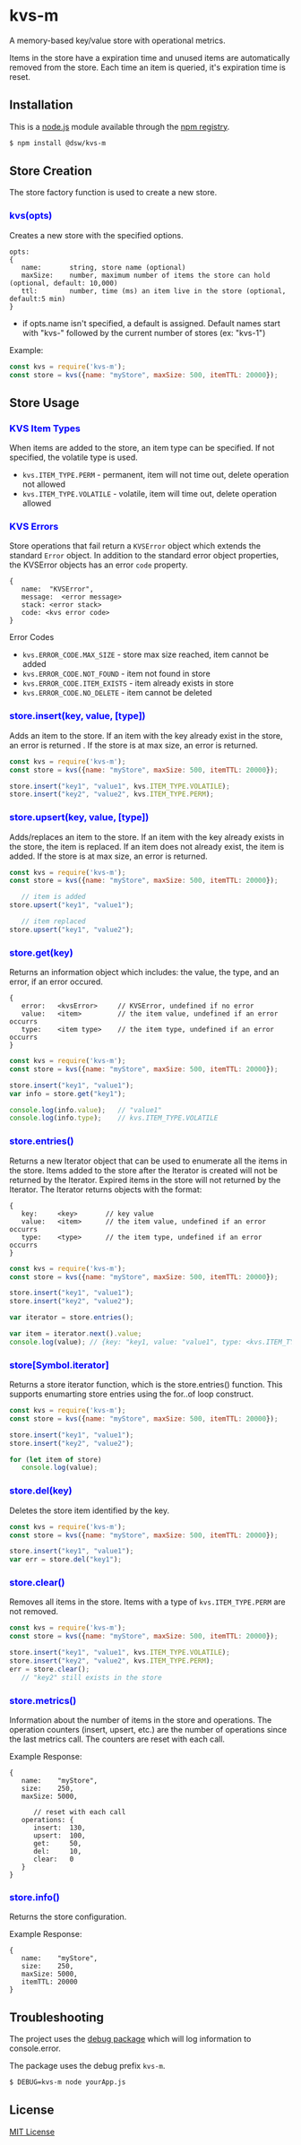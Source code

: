 # kvs-m

A memory-based key/value store with operational metrics.  

Items in the store have a expiration time and unused items are automatically removed from the store.  Each time an item is queried, it's expiration time is reset.



## Installation

This is a [node.js](https://nodejs.org) module available through the
[npm registry](https://www.npmjs.com/).

```sh
$ npm install @dsw/kvs-m
```

## Store Creation

The store factory function is used to create a new store.  

### **<span style="color:blue">kvs(opts)</span>**  
Creates a new store with the specified options.  

```
opts:
{
   name:       string, store name (optional)
   maxSize:    number, maximum number of items the store can hold (optional, default: 10,000)
   ttl:        number, time (ms) an item live in the store (optional, default:5 min)
}
```
- if opts.name isn't specified, a default is assigned.  Default names start with "kvs-" followed by the current number of stores (ex: "kvs-1")

Example: 
```javascript
const kvs = require('kvs-m');
const store = kvs({name: "myStore", maxSize: 500, itemTTL: 20000});
```

## Store Usage

### **<span style="color:blue">KVS Item Types<span>**  
When items are added to the store, an item type can be specified.  If not specified, the volatile type is used. 

- `kvs.ITEM_TYPE.PERM` - permanent, item will not time out, delete operation not allowed
- `kvs.ITEM_TYPE.VOLATILE` - volatile, item will time out, delete operation allowed

### **<span style="color:blue">KVS Errors<span>**  
Store operations that fail return a `KVSError` object which extends the standard `Error` object.  In addition to the standard error object properties, the KVSError objects has an error `code` property.

```
{
   name:  "KVSError",
   message:  <error message>
   stack: <error stack>
   code: <kvs error code>
}
```
Error Codes
- `kvs.ERROR_CODE.MAX_SIZE` - store max size reached, item cannot be added
- `kvs.ERROR_CODE.NOT_FOUND` - item not found in store
- `kvs.ERROR_CODE.ITEM_EXISTS` - item already exists in store
- `kvs.ERROR_CODE.NO_DELETE` - item cannot be deleted

### **<span style="color:blue">store.insert(key, value, [type])<span>**  
Adds an item to the store.  If an item with the key already exist in the store, an error is returned .  If the store is at max size, an error is returned.

```javascript
const kvs = require('kvs-m');
const store = kvs({name: "myStore", maxSize: 500, itemTTL: 20000});

store.insert("key1", "value1", kvs.ITEM_TYPE.VOLATILE);
store.insert("key2", "value2", kvs.ITEM_TYPE.PERM);
```

### **<span style="color:blue">store.upsert(key, value, [type])<span>**  
Adds/replaces an item to the store.  If an item with the key already exists in the store, the item is replaced.  If an item does not already exist, the item is added.  If the store is at max size, an error is returned.

```javascript
const kvs = require('kvs-m');
const store = kvs({name: "myStore", maxSize: 500, itemTTL: 20000});

   // item is added
store.upsert("key1", "value1");

   // item replaced
store.upsert("key1", "value2");
```

### **<span style="color:blue">store.get(key)<span>**  
Returns an information object which includes: the value, the type, and an error, if an error occured.
```
{
   error:   <kvsError>     // KVSError, undefined if no error
   value:   <item>         // the item value, undefined if an error occurrs
   type:    <item type>    // the item type, undefined if an error occurrs
}
```

```javascript
const kvs = require('kvs-m');
const store = kvs({name: "myStore", maxSize: 500, itemTTL: 20000});

store.insert("key1", "value1");
var info = store.get("key1");  

console.log(info.value);   // "value1"
console.log(info.type);    // kvs.ITEM_TYPE.VOLATILE
```

### **<span style="color:blue">store.entries()<span>**  
Returns a new Iterator object that can be used to enumerate all the items in the store.  Items added to the store after the Iterator is created will not be returned by the Iterator.  Expired items in the store will not returned by the Iterator.  The Iterator returns objects with the format:
```
{
   key:     <key>       // key value
   value:   <item>      // the item value, undefined if an error occurrs
   type:    <type>      // the item type, undefined if an error occurrs
}
```

```javascript
const kvs = require('kvs-m');
const store = kvs({name: "myStore", maxSize: 500, itemTTL: 20000});

store.insert("key1", "value1");
store.insert("key2", "value2");

var iterator = store.entries();

var item = iterator.next().value;
console.log(value); // {key: "key1, value: "value1", type: <kvs.ITEM_TYPE.VOLATILE> }
```

### **<span style="color:blue">store[Symbol.iterator]<span>**  
Returns a store iterator function, which is the store.entries() function.  This supports enumarting store entries using the for..of loop construct.

```javascript
const kvs = require('kvs-m');
const store = kvs({name: "myStore", maxSize: 500, itemTTL: 20000});

store.insert("key1", "value1");
store.insert("key2", "value2");

for (let item of store)
   console.log(value); 
```

### **<span style="color:blue">store.del(key)<span>**  
Deletes the store item identified by the key.

```javascript
const kvs = require('kvs-m');
const store = kvs({name: "myStore", maxSize: 500, itemTTL: 20000});

store.insert("key1", "value1");
var err = store.del("key1");
```

### **<span style="color:blue">store.clear()<span>**  
Removes all items in the store.  Items with a type of `kvs.ITEM_TYPE.PERM` are not removed.

```javascript
const kvs = require('kvs-m');
const store = kvs({name: "myStore", maxSize: 500, itemTTL: 20000});

store.insert("key1", "value1", kvs.ITEM_TYPE.VOLATILE);
store.insert("key2", "value2", kvs.ITEM_TYPE.PERM);
err = store.clear();
   // "key2" still exists in the store
```

### **<span style="color:blue">store.metrics()<span>**  
Information about the number of items in the store and operations.  The operation counters (insert, upsert, etc.) are the number of operations since the last metrics call.  The counters are reset with each call.

Example Response:
```
{
   name:    "myStore",
   size:    250,
   maxSize: 5000,

      // reset with each call
   operations: {
      insert:  130,  
      upsert:  100,
      get:     50,
      del:     10,
      clear:   0
   }
}
```

### **<span style="color:blue">store.info()<span>**  
Returns the store configuration.  

Example Response:
```
{
   name:    "myStore",
   size:    250,
   maxSize: 5000,
   itemTTL: 20000
}
```

## Troubleshooting

The project uses the [debug package](https://www.npmjs.com/package/debug) which will log information to console.error.

The package uses the debug prefix `kvs-m`.  

```sh
$ DEBUG=kvs-m node yourApp.js 
```

## License

[MIT License](http://www.opensource.org/licenses/mit-license.php)

